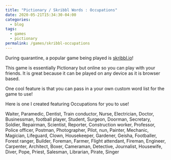 ```yaml
---
title: "Pictionary / Skribbl Words : Occupations"
date: 2020-05-21T15:34:30-04:00
categories:
  - blog
tags:
  - games
  - pictionary
permalink: /games/skribbl-occupations
---
```


During quarantine, a popular game being played is <a href="https://www.skribbl.io">skribbl.io</a>!

This game is essentially Pictionary but online so you can play with your friends.
It is great because it can be played on any device as it is browser based.

One cool feature is that you can pass in a your own custom word list for the game to use!

Here is one I created featuring Occupations for you to use!

Waiter,
Paramedic,
Dentist,
Train conductor,
Nurse,
Electrician,
Doctor,
Businessman,
football player,
Student,
Surgeon,
Doorman,
Secretary,
Soldier,
Repairman,
Scientist,
Reporter,
Construction worker,
Professor,
Police officer,
Postman,
Photographer,
Pilot,
nun,
Painter,
Mechanic,
Magician,
Lifeguard,
Clown,
Housekeeper,
Gardener,
Geisha,
Footballer,
Forest ranger,
Builder,
Foreman,
Farmer,
Flight attendant,
Fireman,
Engineer,
Carpenter,
Architect,
Boxer,
Cameraman,
Detective,
Journalist,
Housewife,
Diver,
Pope,
Priest,
Salesman,
Librarian,
Pirate,
Singer
